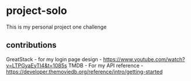 # project-solo
This is my personal project one challenge 

## contributions
GreatStack - for my login page design - https://www.youtube.com/watch?v=LTPGyaEyTI4&t=1085s
TMDB - For my API reference - https://developer.themoviedb.org/reference/intro/getting-started 



